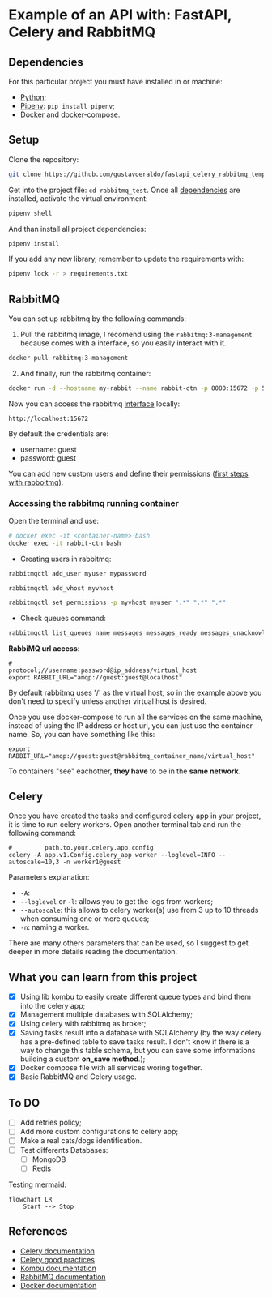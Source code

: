 # Example of an API with: FastAPI, Celery and RabbitMQ

## Dependencies

For this particular project you must have installed in or machine:

- [Python](https://phoenixnap.com/kb/how-to-install-python-3-ubuntu);
- [Pipenv](https://pipenv.pypa.io/en/latest/install/): `pip install pipenv`;
- [Docker](https://docs.docker.com/engine/install/) and [docker-compose](https://docs.docker.com/compose/install/).


## Setup

Clone the repository:
```bash
git clone https://github.com/gustavoeraldo/fastapi_celery_rabbitmq_template.git
```

Get into the project file: `cd rabbitmq_test`.
Once all [dependencies](##dependencies) are installed, 
activate the virtual environment:

```bash
pipenv shell
```

And than install all project dependencies: 
```bash
pipenv install
```

If you add any new library, remember to update the requirements with:
```bash
pipenv lock -r > requirements.txt
```

## RabbitMQ

You can set up rabbitmq by the following commands:
1. Pull the rabbitmq image, I recomend using the `rabbitmq:3-management` because
comes with a interface, so you easily interact with it.

```bash
docker pull rabbitmq:3-management
```

2. And finally, run the rabbitmq container:
```bash
docker run -d --hostname my-rabbit --name rabbit-ctn -p 8080:15672 -p 5672:5672 -p 25676:25676 rabbitmq:3-management
```

Now you can access the rabbitmq [interface](http://localhost:15672) locally:

```
http://localhost:15672
```

By default the credentials are: 
- username: guest
- password: guest

You can add new custom users and define their permissions ([first steps with rabboitmq](https://www.rabbitmq.com/access-control.html#basics)).

### Accessing the rabbitmq running container

Open the terminal and use:

```bash
# docker exec -it <container-name> bash 
docker exec -it rabbit-ctn bash
```

* Creating users in rabbitmq:

```bash
rabbitmqctl add_user myuser mypassword
```

```
rabbitmqctl add_vhost myvhost
```

```bash
rabbitmqctl set_permissions -p myvhost myuser ".*" ".*" ".*"
```

* Check queues command:

```bash
rabbitmqctl list_queues name messages messages_ready messages_unacknowledged
```

**RabbiMQ url access**: 

```.env
#                  protocol;//username:password@ip_address/virtual_host
export RABBIT_URL="amqp://guest:guest@localhost"
```
By default rabbitmq uses '/' as the virtual host, so in the example above
you don't need to specify unless another virtual host is desired.

Once you use docker-compose to run all the services on the same machine,
instead of using the IP address or host url, you can just use the container name.
So, you can have something like this:

```.env
export RABBIT_URL="amqp://guest:guest@rabbitmq_container_name/virtual_host"
```

To containers "see" eachother, **they have** to be in the **same network**.

## Celery

Once you have created the tasks and configured celery app in your project,
it is time to run celery workers.
Open another terminal tab and run the following command:

```
#         path.to.your.celery.app.config
celery -A app.v1.Config.celery_app worker --loglevel=INFO --autoscale=10,3 -n worker1@guest
```
Parameters explanation:
* `-A`: 
* `--loglevel` or `-l`: allows you to get the logs from workers;
* `--autoscale`: this allows to celery worker(s) use from 3 up to 10 threads when consuming one or more queues;
* `-n`: naming a worker.

There are many others parameters that can be used, so I suggest to get deeper in more details 
reading the documentation.

## What you can learn from this project 

- [X] Using lib [kombu]() to easily create different queue types and bind them into the celery app;
- [X] Management multiple databases with SQLAlchemy;
- [X] Using celery with rabbitmq as broker;
- [X] Saving tasks result into a database with SQLAlchemy 
    (by the way celery has a pre-defined table to save tasks result. 
    I don't know if there is a way to change this table schema, but you 
    can save some informations building a custom **on_save method**.);
- [X] Docker compose file with all services woring together.
- [X] Basic RabbitMQ and Celery usage.

## To DO

- [ ] Add retries policy;
- [ ] Add more custom configurations to celery app;
- [ ] Make a real cats/dogs identification.
- [ ] Test differents Databases:
    - [ ] MongoDB
    - [ ] Redis

Testing mermaid:

```mermaid
flowchart LR
    Start --> Stop
```

## References

* [Celery documentation](https://docs.celeryproject.org/en/stable/)
* [Celery good practices](https://betterprogramming.pub/python-celery-best-practices-ae182730bb81)
* [Kombu documentation](https://docs.celeryproject.org/projects/kombu/en/4.6.1/)
* [RabbitMQ documentation](https://www.rabbitmq.com/documentation.html)
* [Docker documentation](https://docs.docker.com/reference/)